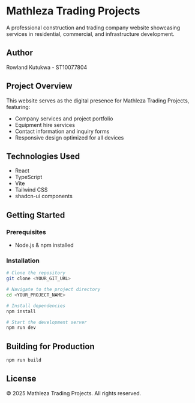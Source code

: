# Mathleza Trading Projects

A professional construction and trading company website showcasing services in residential, commercial, and infrastructure development.

## Author

Rowland Kutukwa - ST10077804

## Project Overview

This website serves as the digital presence for Mathleza Trading Projects, featuring:
- Company services and project portfolio
- Equipment hire services
- Contact information and inquiry forms
- Responsive design optimized for all devices

## Technologies Used

- React
- TypeScript
- Vite
- Tailwind CSS
- shadcn-ui components

## Getting Started

### Prerequisites

- Node.js & npm installed

### Installation

```sh
# Clone the repository
git clone <YOUR_GIT_URL>

# Navigate to the project directory
cd <YOUR_PROJECT_NAME>

# Install dependencies
npm install

# Start the development server
npm run dev
```

## Building for Production

```sh
npm run build
```

## License

© 2025 Mathleza Trading Projects. All rights reserved.
